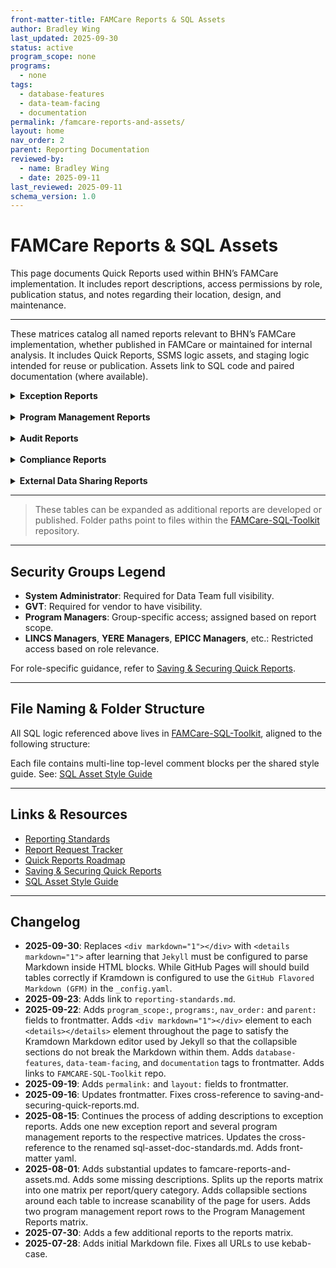 ```yaml
---
front-matter-title: FAMCare Reports & SQL Assets  
author: Bradley Wing  
last_updated: 2025-09-30
status: active  
program_scope: none
programs:
  - none
tags:
  - database-features
  - data-team-facing
  - documentation
permalink: /famcare-reports-and-assets/
layout: home
nav_order: 2
parent: Reporting Documentation
reviewed-by:
  - name: Bradley Wing
  - date: 2025-09-11
last_reviewed: 2025-09-11
schema_version: 1.0  
---
```


# FAMCare Reports & SQL Assets

This page documents Quick Reports used within BHN’s FAMCare implementation. It includes report descriptions, access permissions by role, publication status, and notes regarding their location, design, and maintenance.

---

These matrices catalog all named reports relevant to BHN’s FAMCare implementation, whether published in FAMCare or maintained for internal analysis. It includes Quick Reports, SSMS logic assets, and staging logic intended for reuse or publication. Assets link to SQL code and paired documentation (where available).

<details markdown="1">
<summary><strong>Exception Reports</strong></summary>

| Category | Report Name | Description | Security Groups | Run Environment | Assets |
|----------|-------------|-------------|------------------|------------------|--------|
| Exception Reports | BCR Client Active 90 Days or Longer | Identifies BCR clients who have been actively enrolled for 90 days or more to support reviewing client sfor timely dismissal. | System Administrator, GVT, BCR Managers | SSMS, Quick Report | [SQL](https://github.com/behavioral-health-network/famcare-sql-toolkit/blob/main/code/exception-reports/bcr-client-active-90-days-or-longer.sql) &#124; [Doc](https://github.com/behavioral-health-network/famcare-sql-toolkit/blob/main/docs/exception-reports/bcr-client-active-90-days-or-longer.md) |
| Exception Reports | BCR Duplicate PWY Forms Per Enrollment | Identifies duplicate Pathway forms (Referral, Initial Contact, follow-up forms, etc.) associated with a single enrollment. For each client listed, staff should verify which form version is valid and delete any redundant entries. | System Administrator, GVT, BCR Managers | SSMS, Quick Report | [SQL](https://github.com/behavioral-health-network/famcare-sql-toolkit/blob/main/code/exception-reports/bcr-duplicate-pwy-forms_per_enrollment.sql) &#124; [Doc](https://github.com/behavioral-health-network/famcare-sql-toolkit/blob/main/docs/exception-reports/bcr-duplicate-pwy-forms-per-enrollment.md) |
| Exception Reports | BCR Grant Missing | Identifies clients whose BCR Initial Contact forms are missing required grant information. This report supports program compliance and funding requirements by ensuring all eligible clients have complete grant documentation. | System Administrator, GVT, BCR Managers | SSMS, Quick Report | [SQL](https://github.com/behavioral-health-network/famcare-sql-toolkit/blob/main/code/exception-reports/bcr-grant-missing.sql) &#124; [Doc](https://github.com/behavioral-health-network/famcare-sql-toolkit/blob/main/docs/exception-reports/bcr-grant-missing.md) |
| Exception Reports | BCR Imports Miss Date Accomplished Enrolled July to Dec | | System Administrator, GVT | SSMS, Quick Report | [SQL](https://github.com/behavioral-health-network/famcare-sql-toolkit/blob/main/code/exception-reports/bcr-imports-miss-date-accomplished-enrolled-july-to-dec.sql) &#124; [Doc](https://github.com/behavioral-health-network/famcare-sql-toolkit/blob/main/docs/exception-reports/bcr-imports-miss-date-accomplished-enrolled-july-to-dec.md) |
| Exception Reports | BCR Multiple Referrals Per Enrollment | Identifies clients who have more than one BCR referral recorded within a single program enrollment. Supports exception reporting by flagging potential duplicate or erroneous referral entries. | System Administrator, GVT, BCR Managers | SSMS, Quick Report | [SQL](https://github.com/behavioral-health-network/famcare-sql-toolkit/blob/main/code/exception-reports/bcr-multiple-referrals-per-enrollment.sql) &#124; [Doc](https://github.com/behavioral-health-network/famcare-sql-toolkit/blob/main/docs/exception-reports/bcr-multiple-referrals-per-enrollment.md) |
| Exception Reports | BCR Pathway Added Client Never Enrolled | This exception report identifies cases where a client has been added to one or more Pathways without first being enrolled in a program. Pathway assignments should be made using the `PROVIDERPLACEMENT` form, but this report highlights instances where the assignment was incorrectly made using the `CLIENT` form. | System Administrator, GVT, BCR Managers | SSMS, Quick Report | [SQL](https://github.com/behavioral-health-network/famcare-sql-toolkit/blob/main/code/exception-reports/bcr-pathway-added-client-never-enrolled.sql) &#124; [Doc](https://github.com/behavioral-health-network/famcare-sql-toolkit/blob/main/docs/exception-reports/bcr-pathway-added-client-never-enrolled.md) |
| Exception Reports | BCR Referrals Placed Hidden Fields Null | | System Administrator, GVT, BCR Managers | SSMS, Quick Report | [SQL](https://github.com/behavioral-health-network/famcare-sql-toolkit/blob/main/code/exception-reports/bcr-referrals-placed-hidden-fields-null.sql) &#124; [Doc](https://github.com/behavioral-health-network/famcare-sql-toolkit/blob/main/docs/exception-reports/bcr-referrals-placed-hidden-fields-null.md) |
| Exception Reports | Client Dismissed But Client Status Still Active | Identifies clients who have a recorded enrollment dismissal but whose client status remains marked as "Active," and who do not have any open enrollments. | System Administrator, GVT | SSMS, Quick Report | [SQL](https://github.com/behavioral-health-network/famcare-sql-toolkit/blob/main/code/exception-reports/client-dismissed-but-client-status-still-active.sql) &#124; [Doc](https://github.com/behavioral-health-network/famcare-sql-toolkit/blob/main/docs/exception-reports/client-dismissed-but-client-status-still-active.md) |
| Exception Reports | Client Status Missing | Identifies clients who lack a current status in the client status field. | System Administrator, GVT | SSMS, Quick Report | [SQL](https://github.com/behavioral-health-network/famcare-sql-toolkit/blob/main/code/exception-reports/client-status-missing.sql) &#124; [Doc](https://github.com/behavioral-health-network/famcare-sql-toolkit/blob/main/docs/exception-reports/client-status-missing.md) |
| Exception Reports | Client With Missing Demographics | Identifies clients with missing demographic information. | System Administrator, GVT, BCR Managers, EPICC Managers, ERE Managers, YERE Managers | SSMS, Quick Report | [SQL](https://github.com/behavioral-health-network/famcare-sql-toolkit/blob/main/code/exception-reports/client-with_missing-demographics.sql) &#124; [Doc](https://github.com/behavioral-health-network/famcare-sql-toolkit/blob/main/docs/exception-reports/client-with-missing-demographics.md) |
| Exception Reports | Clients With Multiple Active Enrollments | Flags clients with more than one active enrollment at the same time, regardless of program. | System Administrator, GVT | SSMS, Quick Report | [SQL](https://github.com/behavioral-health-network/famcare-sql-toolkit/blob/main/code/exception-reports/clients-with-multiple-active-enrollments.sql) &#124; [Doc](https://github.com/behavioral-health-network/famcare-sql-toolkit/blob/main/docs/exception-reports/clients-with-multiple-active-enrollments.md) |
| Exception Reports | Clients With Multiple Active Pathways | Identifies clients who are assigned to more than one active Pathway at the same time. | System Administrator, GVT | SSMS, Quick Report | [SQL](https://github.com/behavioral-health-network/famcare-sql-toolkit/blob/main/code/exception-reports/clients-with-multiple-active-pathways.sql) &#124; [Doc](https://github.com/behavioral-health-network/famcare-sql-toolkit/blob/main/docs/exception-reports/clients-with-multiple-active-pathways.md) |
| Exception Reports | Clients With Multiple Pathways Sharing Same Start Date | Identifies clients who have multiple active Pathways that share the same start date. This helps surface potential data entry errors or structural duplication in Pathway assignment workflows. | System Administrator, GVT | SSMS, Quick Report | [SQL](https://github.com/behavioral-health-network/famcare-sql-toolkit/blob/main/code/exception-reports/clients-with-multiple-pathways-sharing-same-start-date.sql) &#124; [Doc](https://github.com/behavioral-health-network/famcare-sql-toolkit/blob/main/docs/exception-reports/clients-with-multiple-pathways-sharing-same-start-date.md) |
| Exception Reports | EPICC Duplicate PWY Forms Per Enrollment | | System Administrator, GVT, EPICC Managers | SSMS, Quick Report | [SQL](https://github.com/behavioral-health-network/famcare-sql-toolkit/blob/main/code/exception-reports/epicc-duplicate-pwy-forms-per-enrollment.sql) &#124; [Doc](https://github.com/behavioral-health-network/famcare-sql-toolkit/blob/main/docs/exception-reports/epicc-duplicate-pwy-forms-per-enrollment.md) |
| Exception Reports | EPICC IC Opioids of Use Hidden Fields Null | Flags Initial Contact records where the JavaScript function `updateReportFields()` failed to execute, resulting in missing binary values for opioid use fields. These cases suggest that `EPICC_OPIOIDS_OF_USE` was selected, but the pivoted fields (`OPIOID_OF_USE_*`) remain `NULL`. Affected records retain values in `EPICC_OPIOIDS_OF_USE` but show `NULL` in one or more corresponding pivot fields, leading to incomplete or misleading data downstream. | System Administrator, GVT | SSMS, Quick Report | [SQL](https://github.com/behavioral-health-network/famcare-sql-toolkit/blob/main/code/exception-reports/epicc-ic-opioids-of-use-hidden-fields-null.sql) &#124; [Doc](https://github.com/behavioral-health-network/famcare-sql-toolkit/blob/main/docs/exception-reports/epicc-ic-opioids-of-use-hidden-fields-null.md) |
| Exception Reports | EPICC IC PWY Date Outside Same Day Enrollment Range | Flags EPICC Initial Contact records where the enrollment start and end dates are identical, but the pathway date differs. The business rule conveyed to the Recovery Coaches is that they should always record the Initial Contact Pathway Date as the date that shows for this event on the Master Pathway Dashboard. Since the dashboard always shows End Dates, this is one day outside of the enrollment start and end range for enrollments that are opened and closed on the same day to allow for an already active enrollment to remain open. Changing the Pathway Date for the Initial Contact to be the same date as the enrollment start date will correct duplication in PATHWAYEVENTCLIENT in almost every instance. One known exception to this is instances where the Initial Contact for a same day enrollment is missing. Pathways module will consider the Initial Contact for the active enrollment to satisfy this Pathway Event. If possible, the missing Initial Contact should be entered. Failing that, we will have to filter out Initial Contacts with PATHWAY_DATE <> ENROLLMENT_STARTING_DATE in R to remove duplicates unless and until GVT offers a substantial fix for the structural defect in the Pathways Module. | System Administrator, GVT, EPICC Managers | SSMS, Quick Report | [SQL](https://github.com/behavioral-health-network/famcare-sql-toolkit/blob/main/code/exception-reports/epicc-ic-pwy-date-outside-same-day-enrollment-range.sql) &#124; [Doc](https://github.com/behavioral-health-network/famcare-sql-toolkit/blob/main/docs/exception-reports/epicc-ic-pwy-date-outside-same-day-enrollment-range.md) |
| Exception Reports | EPICC Imports Miss Date Accomplish Enrolled July to Dec | | System Administrator, GVT | SSMS, Quick Report | [SQL](https://github.com/behavioral-health-network/famcare-sql-toolkit/blob/main/code/exception-reports/epicc-imports-miss-date-accomplish-enrolled-july-to-dec.sql) &#124; [Doc](https://github.com/behavioral-health-network/famcare-sql-toolkit/blob/main/docs/exception-reports/epicc-imports-miss-date-accomplish-enrolled-july-to-dec.md) |
| Exception Reports | EPICC Imports Miss Date Accomplish Open as of Dec | | System Administrator, GVT | SSMS, Quick Report | [SQL](https://github.com/behavioral-health-network/famcare-sql-toolkit/blob/main/code/exception-reports/epicc-imports-miss-date-accomplish-open-as-of-dec.sql) &#124; [Doc](https://github.com/behavioral-health-network/famcare-sql-toolkit/blob/main/docs/exception-reports/epicc-imports-miss-date-accomplish-open-as-of-dec.md) |
| Exception Reports | EPICC Referral Completed Missing Initial Contact | | System Administrator, GVT, EPICC Managers | SSMS, Quick Report | [SQL](https://github.com/behavioral-health-network/famcare-sql-toolkit/blob/main/code/exception-reports/epicc-referral-completed-missing-initial-contact.sql) &#124; [Doc](https://github.com/behavioral-health-network/famcare-sql-toolkit/blob/main/docs/exception-reports/epicc-referral-completed-missing-initial-contact.md) |
| Exception Reports | Pathway Closed Enrollment Still Active | | System Administrator, GVT, BCR Managers, Complex Care Managers, EPICC Managers, ERE Managers, YERE Managers | SSMS, Quick Report | [SQL](https://github.com/behavioral-health-network/famcare-sql-toolkit/blob/main/code/exception-reports/pathway-closed-enrollment-still-active.sql) &#124; [Doc](https://github.com/behavioral-health-network/famcare-sql-toolkit/blob/main/docs/exception-reports/pathway-closed-enrollment-still-active.md) |
| Exception Reports | Pathway Still Open Enrollment Closed | Flags cases where a client's Pathway remains open while their program enrollment has already ended. This report supports timely Pathway closure and ensures alignment between enrollment status and case management records. | System Administrator, GVT, BCR Managers, Complex Care Managers, EPICC Managers, ERE Managers, YERE Managers | SSMS, Quick Report | [SQL](https://github.com/behavioral-health-network/famcare-sql-toolkit/blob/main/code/exception-reports/pathway-still-open-enrollment-closed.sql) &#124; [Doc](https://github.com/behavioral-health-network/famcare-sql-toolkit/blob/main/docs/exception-reports/pathway-still-open-enrollment-closed.md) |
| Exception Reports | YERE Caregiver Needs Hidden Fields Null | | System Administrator, GVT | SSMS, Quick Report | [SQL](https://github.com/behavioral-health-network/famcare-sql-toolkit/blob/main/code/exception-reports/yere-caregiver-needs-hidden-fields-null.sql) &#124; [Doc](https://github.com/behavioral-health-network/famcare-sql-toolkit/blob/main/docs/exception-reports/yere-caregiver-needs-hidden-fields-null.md) |
| Exception Reports | YERE Core Exceptions By Type | | System Administrator, GVT | SSMS, Quick Report | [SQL](https://github.com/behavioral-health-network/famcare-sql-toolkit/blob/main/code/exception-reports/yere-core-exceptions-by-type.sql) &#124; [Doc](https://github.com/behavioral-health-network/famcare-sql-toolkit/blob/main/docs/exception-reports/yere-core-exceptions-by-type.md) |
| Exception Reports | YERE Duplicate PWY Forms Per Enrollment | Identifies duplicate Pathway forms (Referral, Initial Assessment, etc.) submitted for the same enrollment so that these may be deleted. | System Administrator, GVT | SSMS, Quick Report | [SQL](https://github.com/behavioral-health-network/famcare-sql-toolkit/blob/main/code/exception-reports/yere-duplicate-pwy-forms-per-enrollment.) &#124; [Doc](https://github.com/behavioral-health-network/famcare-sql-toolkit/blob/main/docs/exception-reports/yere-duplicate-pwy-forms-per-enrollment.md) |
| Exception Reports | YERE Hospital Visit Note Hidden Fields Null | | System Administrator, GVT | SSMS, Quick Report | [SQL](https://github.com/behavioral-health-network/famcare-sql-toolkit/blob/main/code/exception-reports/yere-hospital-visit-note-hidden-fields-null.sql) &#124; [Doc](https://github.com/behavioral-health-network/famcare-sql-toolkit/blob/main/docs/exception-reports/yere-hospital-visit-note-hidden-fields-null.md) |
| Exception Reports | YERE IA Hidden Fields Null | | System Administrator, GVT | SSMS, Quick Report | [SQL](https://github.com/behavioral-health-network/famcare-sql-toolkit/blob/main/code/exception-reports/yere-ia-hidden-fields-null.sql) &#124; [Doc](https://github.com/behavioral-health-network/famcare-sql-toolkit/blob/main/docs/exception-reports/yere-ia-hidden-fields-null.md) |
| Exception Reports | YERE Youth Needs Hidden Fields Null | | System Administrator, GVT | SSMS, Quick Report | [SQL](https://github.com/behavioral-health-network/famcare-sql-toolkit/blob/main/code/exception-reports/yere-youth-needs-hidden-fields-null.sql) &#124; [Doc](https://github.com/behavioral-health-network/famcare-sql-toolkit/blob/main/docs/exception-reports/yere-youth-needs-hidden-fields-null.md) |

</details>

<br>

<details markdown="1">
<summary><strong>Program Management Reports</strong></summary>

| Category | Report Name | Description | Security Groups | Run Environment | Assets |
|----------|-------------|-------------|------------------|------------------|--------|
| Program Management | BCR Caseload Report | Summarizes BCR program client caseloads, including enrollment, worker assignment, agency, milestone completion status (Initial Contact, Referrals Placed), payor source status, housing status, and program participation and grant funding source from the Initial Contact form. | System Administrator, GVT, BCR Managers | SSMS, Quick Report | [SQL](https://github.com/behavioral-health-network/famcare-sql-toolkit/blob/main/code/program-management-reports/bcr-caseload-report.sql) &#124; [Doc](https://github.com/behavioral-health-network/famcare-sql-toolkit/blob/main/docs/program-management-reports/bcr-caseload-report.md) |
| Program Management | EPICC Candidates for Re-Engagement or Dismissal | Identifies EPICC clients who are candidates for either dismissal or re-engagement based on milestone participation, client status, and treatment path progression. Supports program management decision-making by surfacing clients who may require outreach to re-engage or closure, in alignment with contractual obligations and workflow expectations. | System Administrator, GVT, EPICC Managers | SSMS, Quick Report | [SQL](https://github.com/behavioral-health-network/famcare-sql-toolkit/blob/main/code/program-management-reports/epicc-candidates-for-re-engagement-or-dismissal.sql) &#124; [Doc](https://github.com/behavioral-health-network/famcare-sql-toolkit/blob/main/docs/program-management-reports/epicc-candidates-for-re-engagement-or-dismissal.md) |
| Program Management | EPICC Caseload Report | Summarizes EPICC program client caseloads, including enrollment details, worker assignment, agency, milestone completion status, program participation, and treatment path indicators. It supports program managers in tracking milestone compliance, reviewing treatment progression, and monitoring worker caseloads. | System Administrator, GVT, BCR Managers | SSMS, Quick Report, EPICC Managers | [SQL](https://github.com/behavioral-health-network/famcare-sql-toolkit/blob/main/code/program-management-reports/epicc-caseload-report.sql) &#124; [Doc](https://github.com/behavioral-health-network/famcare-sql-toolkit/blob/main/docs/program-management-reports/epicc-caseload-report.md) |
| Program Management | EPICC EMS Report | Returns EPICC referrals for clients referred by EMS/Fire Protection Districts (`EPICC_REFERRING_AGENCY_CODE = '073'`) or those whose referrals included EMS involvement (`EMS_INVOLVED_REF = 'Yes'`). The report supports compliance tracking, audit review, and operational decision-making by surfacing key EMS referral data. | System Administrator, GVT, EPICC Managers | SSMS, Quick Report, EPICC Managers | [SQL](https://github.com/behavioral-health-network/famcare-sql-toolkit/blob/main/code/program-management-reports/epicc-ems-report.sql) &#124; [Doc](https://github.com/behavioral-health-network/famcare-sql-toolkit/blob/main/docs/program-management-reports/epicc-ems-report.md) |
| Program Management | ERE Caseload Report | Summarizes YERE program client caseloads, including enrollment details, worker assignment, agency, milestone completion status, payor information, and suicide attempt history. Supports program managers in tracking milestone compliance, identifying overdue forms, and reviewing worker caseloads. | System Administrator, GVT, BCR Managers | SSMS, Quick Report, ERE Managers | [SQL](https://github.com/behavioral-health-network/famcare-sql-toolkit/blob/main/code/program-management-reports/ere-caseload-report.sql) &#124; [Doc](https://github.com/behavioral-health-network/famcare-sql-toolkit/blob/main/docs/program-management-reports/ere-caseload-report.md) |
| Program Management | YERE Caseload Report | Summarizes YERE program client caseloads, including enrollment details, worker assignment, agency, milestone completion status, payor information, and suicide attempt history. | System Administrator, GVT, YERE Managers | SSMS, Quick Report | [SQL](https://github.com/behavioral-health-network/famcare-sql-toolkit/blob/main/code/program-management-reports/yere-caseload-report.sql) &#124; [Doc](https://github.com/behavioral-health-network/famcare-sql-toolkit/blob/main/docs/program-management-reports/yere-caseload-report.md) |

</details>

<br>

<details markdown="1">
<summary><strong>Audit Reports</strong></summary>

| Category | Report Name | Description | Security Groups | Run Environment | Assets |
|----------|-------------|-------------|------------------|------------------|--------|

</details>

<br>

<details markdown="1">
<summary><strong>Compliance Reports</strong></summary>

| Category | Report Name | Description | Security Groups | Run Environment | Assets |
|----------|-------------|-------------|------------------|------------------|--------|

</div>
</details>

<br>

<details markdown="1">
<summary><strong>External Data Sharing Reports</strong></summary>

| Category | Report Name | Description | Security Groups | Run Environment | Assets |
|----------|-------------|-------------|------------------|------------------|--------|

</details>

---

> These tables can be expanded as additional reports are developed or published. Folder paths point to files within the [FAMCare-SQL-Toolkit](https://github.com/Behavioral-Health-Network/FAMCare-SQL-Toolkit.git) repository.

---

## Security Groups Legend

- **System Administrator**: Required for Data Team full visibility.
- **GVT**: Required for vendor to have visibility.
- **Program Managers**: Group-specific access; assigned based on report scope.
- **LINCS Managers**, **YERE Managers**, **EPICC Managers**, etc.: Restricted access based on role relevance.

For role-specific guidance, refer to [Saving & Securing Quick Reports](saving-and-securing-quick-reports.md).

---

## File Naming & Folder Structure

All SQL logic referenced above lives in [FAMCare-SQL-Toolkit](https://github.com/Behavioral-Health-Network/FAMCare-SQL-Toolkit.git), aligned to the following structure:

Each file contains multi-line top-level comment blocks per the shared style guide. See: [SQL Asset Style Guide](https://github.com/BHN/FAMCare-SQL-Toolkit/blob/main/sql-asset-doc-standards.md)

---

## Links & Resources

- [Reporting Standards](reporting-standards.md)
- [Report Request Tracker](reports-request-tracker.md)
- [Quick Reports Roadmap](quick-reports-overview.md)
- [Saving & Securing Quick Reports](saving-and-securing-quick-reports.md)
- [SQL Asset Style Guide](https://github.com/BHN/FAMCare-SQL-Toolkit/blob/main/sql-asset-doc-standards.md)

---

## Changelog

- **2025-09-30**: Replaces `<div markdown="1"></div>` with `<details markdown="1">` after learning that `Jekyll` must be configured to parse Markdown inside HTML blocks. While GitHub Pages will should build tables correctly if Kramdown is configured to use the `GitHub Flavored Markdown (GFM)` in the `_config.yaml`.
- **2025-09-23**: Adds link to `reporting-standards.md`.
- **2025-09-22**: Adds `program_scope:`, `programs:`, `nav_order:` and `parent:` fields to frontmatter. Adds `<div markdown="1"></div>` element to each `<details></details>` element throughout the page to satisfy the Kramdown Markdown editor used by Jekyll so that the collapsible sections do not break the Markdown within them. Adds `database-features`, `data-team-facing`, and `documentation` tags to frontmatter. Adds links to `FAMCARE-SQL-Toolkit` repo.
- **2025-09-19**: Adds `permalink:` and `layout:` fields to frontmatter.
- **2025-09-16**: Updates frontmatter. Fixes cross-reference to saving-and-securing-quick-reports.md.
- **2025-08-15**: Continues the process of adding descriptions to exception reports. Adds one new exception report and several program management reports to the respective matrices. Updates the cross-reference to the renamed sql-asset-doc-standards.md. Adds front-matter yaml.
- **2025-08-01**: Adds substantial updates to famcare-reports-and-assets.md. Adds some missing descriptions. Splits up the reports matrix into one matrix per report/query category. Adds collapsible sections around each table to increase scanability of the page for users. Adds two program management report rows to the Program Management Reports matrix.
- **2025-07-30**: Adds a few additional reports to the reports matrix.
- **2025-07-28**: Adds initial Markdown file. Fixes all URLs to use kebab-case.
